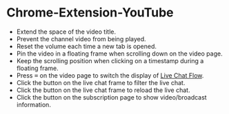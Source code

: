 # Chrome-Extension-YouTube

- Extend the space of the video title.
- Prevent the channel video from being played.
- Reset the volume each time a new tab is opened.
- Pin the video in a floating frame when scrolling down on the video page.
- Keep the scrolling position when clicking on a timestamp during a floating frame.
- Press <kbd>=</kbd> on the video page to switch the display of [Live Chat Flow](https://github.com/fiahfy/youtube-live-chat-flow).
- Click the button on the live chat frame to filter the live chat.
- Click the button on the live chat frame to reload the live chat.
- Click the button on the subscription page to show video/broadcast information.
